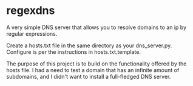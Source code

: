 regexdns
========

A very simple DNS server that allows you to resolve domains to an ip by regular expressions.

Create a hosts.txt file in the same directory as your dns_server.py.  Configure is per the instructions in hosts.txt.template.

The purpose of this project is to build on the functionality offered by the hosts file.  I had a need to test a domain that has an infinite amount of subdomains, and I didn't want to install a full-fledged DNS server.
